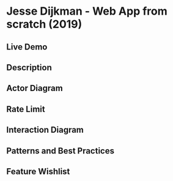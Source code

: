 # Jesse Dijkman - Web App from scratch (2019)

## Live Demo
## Description
## Actor Diagram
## Rate Limit
## Interaction Diagram
## Patterns and Best Practices
## Feature Wishlist
